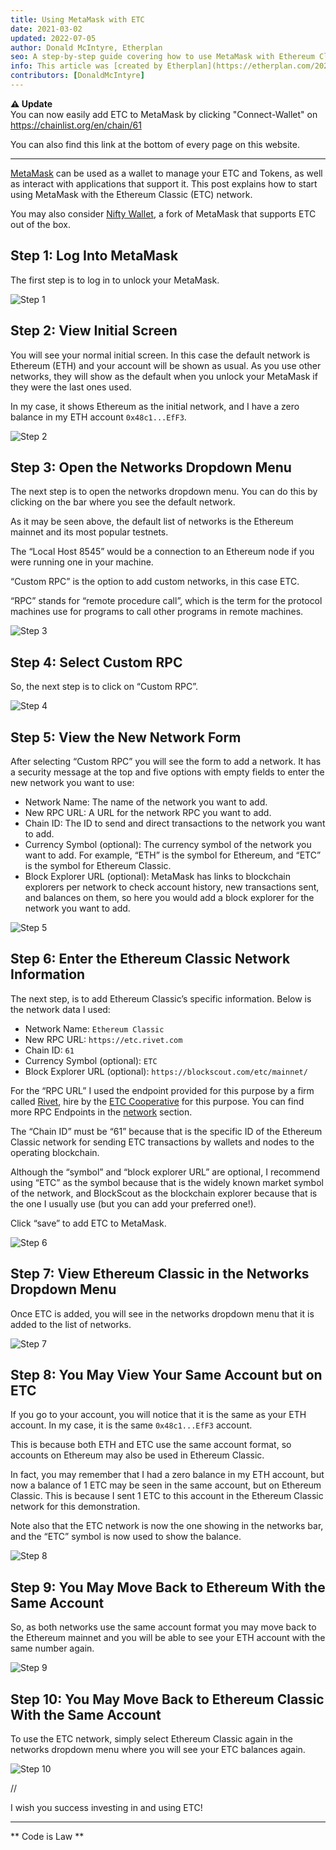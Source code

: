 ```yaml
---
title: Using MetaMask with ETC
date: 2021-03-02
updated: 2022-07-05
author: Donald McIntyre, Etherplan
seo: A step-by-step guide covering how to use MetaMask with Ethereum Classic to send ETC and interact with decentralized applications.
info: This article was [created by Etherplan](https://etherplan.com/2021/03/02/how-to-connect-metamask-to-ethereum-classic/15512/). For more Ethereum Classic tutorials, theory, and cryptocurrency concepts, please check out [etherplan.com](https://etherplan.com).
contributors: [DonaldMcIntyre]
---
```


**⚠️ Update**  
You can now easily add ETC to MetaMask by clicking "Connect-Wallet" on https://chainlist.org/en/chain/61

You can also find this link at the bottom of every page on this website.

---

[MetaMask](https://metamask.io) can be used as a wallet to manage your ETC and Tokens, as well as interact with applications that support it. This post explains how to start using MetaMask with the Ethereum Classic (ETC) network.

You may also consider [Nifty Wallet](https://chrome.google.com/webstore/detail/nifty-wallet/jbdaocneiiinmjbjlgalhcelgbejmnid?ucbcb=1), a fork of MetaMask that supports ETC out of the box.

## Step 1: Log Into MetaMask

The first step is to log in to unlock your MetaMask.

![Step 1](./01.png)

## Step 2: View Initial Screen

You will see your normal initial screen. In this case the default network is Ethereum (ETH) and your account will be shown as usual. As you use other networks, they will show as the default when you unlock your MetaMask if they were the last ones used.

In my case, it shows Ethereum as the initial network, and I have a zero balance in my ETH account `0x48c1...EfF3`.

![Step 2](./02.png)

## Step 3: Open the Networks Dropdown Menu

The next step is to open the networks dropdown menu. You can do this by clicking on the bar where you see the default network.

As it may be seen above, the default list of networks is the Ethereum mainnet and its most popular testnets.

The “Local Host 8545” would be a connection to an Ethereum node if you were running one in your machine.

“Custom RPC” is the option to add custom networks, in this case ETC.

“RPC” stands for “remote procedure call”, which is the term for the protocol machines use for programs to call other programs in remote machines.

![Step 3](./03.png)

## Step 4: Select Custom RPC

So, the next step is to click on “Custom RPC”.

![Step 4](./04.png)

## Step 5: View the New Network Form

After selecting “Custom RPC” you will see the form to add a network. It has a security message at the top and five options with empty fields to enter the new network you want to use:

- Network Name: The name of the network you want to add.
- New RPC URL: A URL for the network RPC you want to add.
- Chain ID: The ID to send and direct transactions to the network you want to add.
- Currency Symbol (optional): The currency symbol of the network you want to add. For example, “ETH” is the symbol for Ethereum, and “ETC” is the symbol for Ethereum Classic.
- Block Explorer URL (optional): MetaMask has links to blockchain explorers per network to check account history, new transactions sent, and balances on them, so here you would add a block explorer for the network you want to add.

![Step 5](./05.png)

## Step 6: Enter the Ethereum Classic Network Information

The next step, is to add Ethereum Classic’s specific information. Below is the network data I used:

- Network Name: `Ethereum Classic`
- New RPC URL: `https://etc.rivet.com`
- Chain ID: `61`
- Currency Symbol (optional): `ETC`
- Block Explorer URL (optional): `https://blockscout.com/etc/mainnet/`

For the “RPC URL” I used the endpoint provided for this purpose by a firm called [Rivet](https://rivet.link/), hire by the [ETC Cooperative](https://etccooperative.org) for this purpose. You can find more RPC Endpoints in the [network](/network/endpoints) section.

The “Chain ID” must be “61” because that is the specific ID of the Ethereum Classic network for sending ETC transactions by wallets and nodes to the operating blockchain.

Although the “symbol” and “block explorer URL” are optional, I recommend using “ETC” as the symbol because that is the widely known market symbol of the network, and BlockScout as the blockchain explorer because that is the one I usually use (but you can add your preferred one!).

Click “save” to add ETC to MetaMask.

![Step 6](./06-rivet.png)

## Step 7: View Ethereum Classic in the Networks Dropdown Menu

Once ETC is added, you will see in the networks dropdown menu that it is added to the list of networks.

![Step 7](./07.png)

## Step 8: You May View Your Same Account but on ETC

If you go to your account, you will notice that it is the same as your ETH account. In my case, it is the same `0x48c1...EfF3` account.

This is because both ETH and ETC use the same account format, so accounts on Ethereum may also be used in Ethereum Classic.

In fact, you may remember that I had a zero balance in my ETH account, but now a balance of 1 ETC may be seen in the same account, but on Ethereum Classic. This is because I sent 1 ETC to this account in the Ethereum Classic network for this demonstration.

Note also that the ETC network is now the one showing in the networks bar, and the “ETC” symbol is now used to show the balance.

![Step 8](./08.png)

## Step 9: You May Move Back to Ethereum With the Same Account

So, as both networks use the same account format you may move back to the Ethereum mainnet and you will be able to see your ETH account with the same number again.

![Step 9](./09.png)

## Step 10: You May Move Back to Ethereum Classic With the Same Account

To use the ETC network, simply select Ethereum Classic again in the networks dropdown menu where you will see your ETC balances again.

![Step 10](./10.png)

//

I wish you success investing in and using ETC!

---

** Code is Law **

